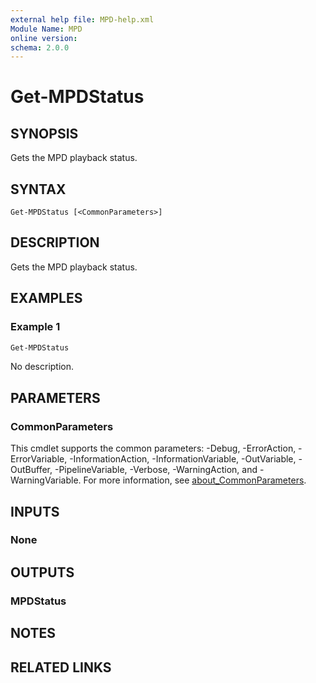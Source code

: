```yaml
---
external help file: MPD-help.xml
Module Name: MPD
online version:
schema: 2.0.0
---
```


# Get-MPDStatus

## SYNOPSIS
Gets the MPD playback status.

## SYNTAX

```
Get-MPDStatus [<CommonParameters>]
```

## DESCRIPTION
Gets the MPD playback status.

## EXAMPLES

### Example 1
```powershell
Get-MPDStatus
```

No description.

## PARAMETERS

### CommonParameters
This cmdlet supports the common parameters: -Debug, -ErrorAction, -ErrorVariable, -InformationAction, -InformationVariable, -OutVariable, -OutBuffer, -PipelineVariable, -Verbose, -WarningAction, and -WarningVariable. For more information, see [about_CommonParameters](http://go.microsoft.com/fwlink/?LinkID=113216).

## INPUTS

### None

## OUTPUTS

### MPDStatus

## NOTES

## RELATED LINKS
